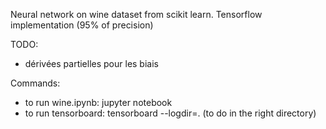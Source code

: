 Neural network on wine dataset from scikit learn.
Tensorflow implementation (95% of precision)

TODO:
- dérivées partielles pour les biais

Commands:
- to run wine.ipynb: jupyter notebook
- to run tensorboard: tensorboard --logdir=. (to do in the right directory)